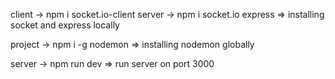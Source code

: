 client -> npm i socket.io-client
server -> npm i socket.io express
=> installing socket and express locally

project -> npm i -g nodemon
=> installing nodemon globally

server -> npm run dev
=> run server on port 3000

